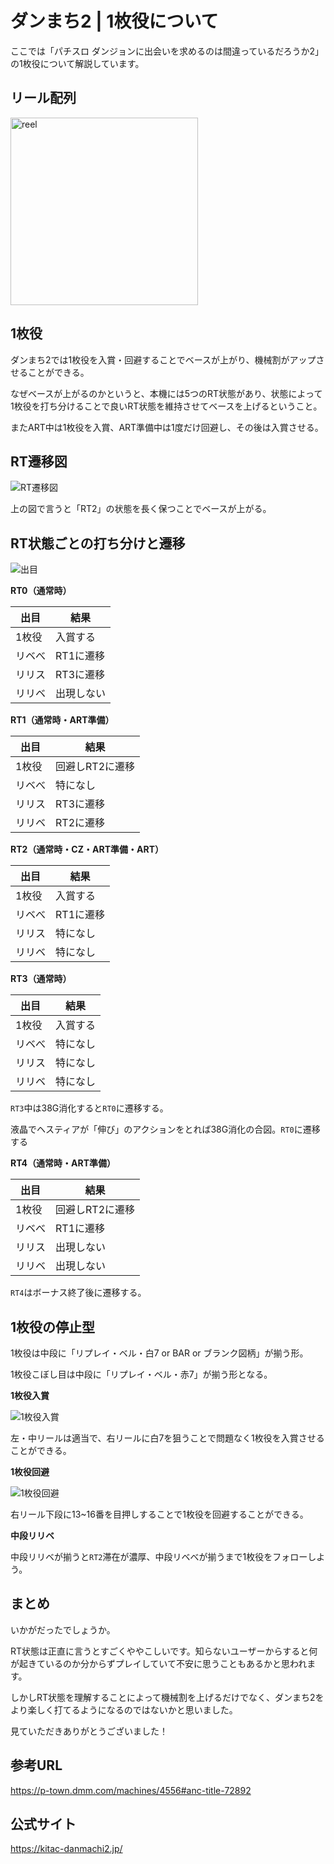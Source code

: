 # ダンまち2 | 1枚役について

ここでは「パチスロ ダンジョンに出会いを求めるのは間違っているだろうか2」の1枚役について解説しています。

## リール配列

<img src="images/reel.jpg" alt="reel" width="300" />

## 1枚役

ダンまち2では1枚役を入賞・回避することでベースが上がり、機械割がアップさせることができる。

なぜベースが上がるのかというと、本機には5つのRT状態があり、状態によって1枚役を打ち分けることで良いRT状態を維持させてベースを上げるということ。

またART中は1枚役を入賞、ART準備中は1度だけ回避し、その後は入賞させる。

## RT遷移図

![RT遷移図](images/RTsennizu.jpg)

上の図で言うと「RT2」の状態を長く保つことでベースが上がる。

## RT状態ごとの打ち分けと遷移

![出目](images/deme.jpeg)

**RT0（通常時）**

| 出目     | 結果       |
| -------- | ---------- |
| 1枚役    | 入賞する   |
| リベべ   | RT1に遷移  |
| リリス   | RT3に遷移  |
| リリベ   | 出現しない |

**RT1（通常時・ART準備）**

| 出目     | 結果            |
| -------- | --------------- |
| 1枚役    | 回避しRT2に遷移 |
| リベべ   | 特になし        |
| リリス   | RT3に遷移       |
| リリベ   | RT2に遷移       |

**RT2（通常時・CZ・ART準備・ART）** 

| 出目     | 結果       |
| -------- | ---------- |
| 1枚役    | 入賞する   |
| リベべ   | RT1に遷移  |
| リリス   | 特になし   |
| リリベ   | 特になし   |

**RT3（通常時）**

| 出目     | 結果       |
| -------- | ---------- |
| 1枚役    | 入賞する   |
| リベべ   | 特になし   |
| リリス   | 特になし   |
| リリベ   | 特になし   |

`RT3`中は38G消化すると`RT0`に遷移する。

液晶でヘスティアが「伸び」のアクションをとれば38G消化の合図。`RT0`に遷移する

**RT4（通常時・ART準備）**

| 出目     | 結果            |
| -------- | --------------- |
| 1枚役    | 回避しRT2に遷移 |
| リベべ   | RT1に遷移       |
| リリス   | 出現しない      |
| リリベ   | 出現しない      |

`RT4`はボーナス終了後に遷移する。

## 1枚役の停止型

1枚役は中段に「リプレイ・ベル・白7 or BAR or ブランク図柄」が揃う形。

1枚役こぼし目は中段に「リプレイ・ベル・赤7」が揃う形となる。

**1枚役入賞**

![1枚役入賞](images/nyuusyou.jpeg)

左・中リールは適当で、右リールに白7を狙うことで問題なく1枚役を入賞させることができる。

**1枚役回避**

![1枚役回避](images/kaihi.jpeg)

右リール下段に13~16番を目押しすることで1枚役を回避することができる。

**中段リリベ**

中段リリベが揃うと`RT2`滞在が濃厚、中段リベべが揃うまで1枚役をフォローしよう。

## まとめ

いかがだったでしょうか。

RT状態は正直に言うとすごくややこしいです。知らないユーザーからすると何が起きているのか分からずプレイしていて不安に思うこともあるかと思われます。

しかしRT状態を理解することによって機械割を上げるだけでなく、ダンまち2をより楽しく打てるようになるのではないかと思いました。

見ていただきありがとうございました！

## 参考URL

https://p-town.dmm.com/machines/4556#anc-title-72892

## 公式サイト

https://kitac-danmachi2.jp/
